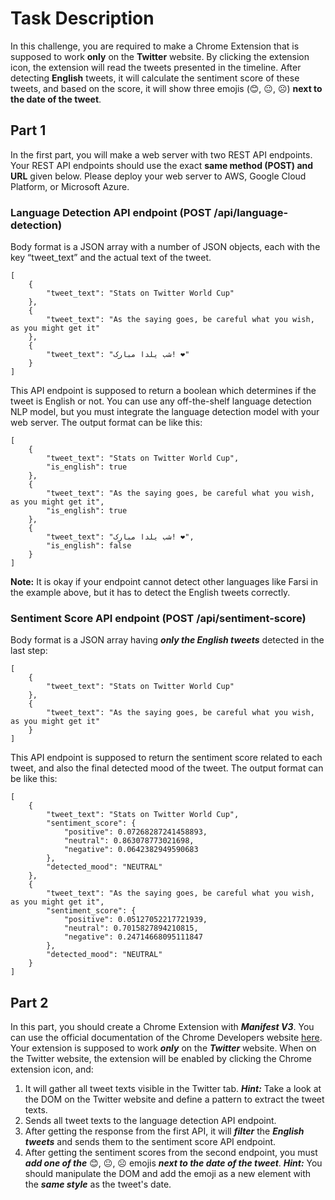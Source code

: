 # Task Description
In this challenge, you are required to make a Chrome Extension that is supposed to work **only** on the **Twitter** website. By clicking the extension icon, the extension will read the tweets presented in the timeline. After detecting **English** tweets, it will calculate the sentiment score of these tweets, and based on the score, it will show three emojis (😊, 😐, ☹️) **next to the date of the tweet**.

## Part 1
In the first part, you will make a web server with two REST API endpoints. Your REST API endpoints should use the exact **same method (POST) and URL** given below. Please deploy your web server to AWS, Google Cloud Platform, or Microsoft Azure.

### Language Detection API endpoint (POST /api/language-detection)
Body format is a JSON array with a number of JSON objects, each with the key “tweet_text” and the actual text of the tweet.
```
[
    {
        "tweet_text": "Stats on Twitter World Cup"
    },
    {
        "tweet_text": "As the saying goes, be careful what you wish, as you might get it"
    },
    {
        "tweet_text": "شب یلدا مبارک! ❤️"
    }
]
```
This API endpoint is supposed to return a boolean which determines if the tweet is English or not. You can use any off-the-shelf language detection NLP model, but you must integrate the language detection model with your web server. The output format can be like this:
```
[
    {
        "tweet_text": "Stats on Twitter World Cup",
        "is_english": true
    },
    {
        "tweet_text": "As the saying goes, be careful what you wish, as you might get it",
        "is_english": true
    },
    {
        "tweet_text": "شب یلدا مبارک! ❤️",
        "is_english": false
    }
]
```
**Note:** It is okay if your endpoint cannot detect other languages like Farsi in the example above, but it has to detect the English tweets correctly.

### Sentiment Score API endpoint (POST /api/sentiment-score)
Body format is a JSON array having ***only the English tweets*** detected in the last step:
```
[
    {
        "tweet_text": "Stats on Twitter World Cup"
    },
    {
        "tweet_text": "As the saying goes, be careful what you wish, as you might get it"
    }
]
```
This API endpoint is supposed to return the sentiment score related to each tweet, and also the final detected mood of the tweet. The output format can be like this:
```
[
    {
        "tweet_text": "Stats on Twitter World Cup",
        "sentiment_score": {
            "positive": 0.07268287241458893,
            "neutral": 0.863078773021698,
            "negative": 0.0642382949590683
        },
        "detected_mood": "NEUTRAL"
    },
    {
        "tweet_text": "As the saying goes, be careful what you wish, as you might get it",
        "sentiment_score": {
            "positive": 0.05127052217721939,
            "neutral": 0.7015827894210815,
            "negative": 0.24714668095111847
        },
        "detected_mood": "NEUTRAL"
    }
]
```
## Part 2
In this part, you should create a Chrome Extension with ***Manifest V3***. You can use the official documentation of the Chrome Developers website [here](https://developer.chrome.com/docs/extensions/).
Your extension is supposed to work ***only*** on the ***Twitter*** website. When on the Twitter website, the extension will be enabled by clicking the Chrome extension icon, and:
1. It will gather all tweet texts visible in the Twitter tab.
***Hint:*** Take a look at the DOM on the Twitter website and define a pattern to extract the tweet texts.
2. Sends all tweet texts to the language detection API endpoint.
3. After getting the response from the first API, it will ***filter*** the ***English tweets*** and sends them to the sentiment score API endpoint.
4. After getting the sentiment scores from the second endpoint, you must ***add one of the*** 😊, 😐, ☹️ emojis ***next to the date of the tweet***.
***Hint:*** You should manipulate the DOM and add the emoji as a new element with the ***same style*** as the tweet's date.
